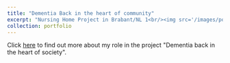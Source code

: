 ```yaml
---
title: "Dementia Back in the heart of community"
excerpt: "Nursing Home Project in Brabant/NL 1<br/><img src='/images/portfolioVossenberg.jpg'>"
collection: portfolio
---
```


Click [here](https://www.universiteitleiden.nl/en/research/research-projects/data-science-research-programme/data-science-research-programme-project-daniela-gawehns) to find out more about my role in the project "Dementia back in the heart of society".
